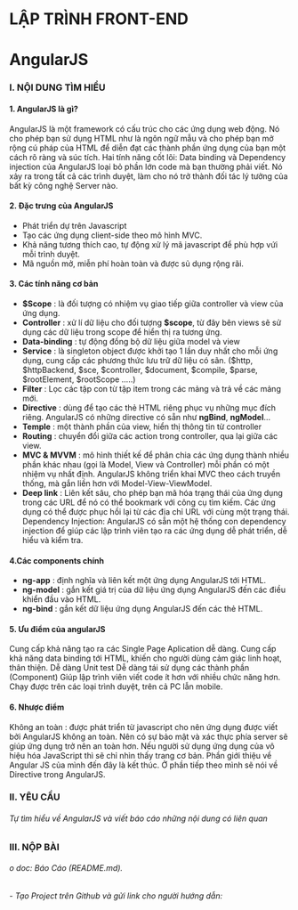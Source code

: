 # LẬP TRÌNH  FRONT-END

# AngularJS

### I. NỘI DUNG TÌM HIỂU

#### 1.  AngularJS là gì?

 AngularJS là một framework có cấu trúc cho các ứng dụng web động. Nó cho phép bạn sử dụng HTML như là ngôn ngữ mẫu và cho phép bạn mở rộng cú pháp của HTML để diễn đạt các thành phần ứng dụng của bạn một cách rõ ràng và súc tích. Hai tính năng cốt lõi: Data binding và Dependency injection của AngularJS loại bỏ phần lớn code mà bạn thường phải viết. Nó xảy ra trong tất cả các trình duyệt, làm cho nó trở thành đối tác lý tưởng của bất kỳ công nghệ Server nào.

#### 2. Đặc trưng của AngularJS

 - Phát triển dự trên Javascript
 - Tạo các ứng dụng client-side theo mô hình MVC.
 - Khả năng tương thích cao, tự động xử lý mã javascript để phù hợp vứi mỗi trình duyệt.
 - Mã nguồn mở, miễn phí hoàn toàn và được sủ dụng rộng rãi.

#### 3. Các tính năng cơ bản
 - **$Scope** : là đối tượng có nhiệm vụ giao tiếp giữa controller và view của ứng dụng.
 - **Controller** : xử lí dữ liệu cho đối tượng **$scope**, từ đây bên views sẽ sử dụng các dữ liệu trong scope để hiển thị ra tương ứng.
 - **Data-binding** : tự động đồng bộ dữ liệu giữa model và view
 - **Service** : là singleton object được khởi tạo 1 lần duy nhất cho mỗi ứng dụng, cung cấp các phương thức lưu trữ dữ liệu có sãn. ($http, $httpBackend, $sce, $controller, $document, $compile, $parse, $rootElement, $rootScope …..)
 - **Filter** : Lọc các tập con từ tập item trong các mảng và trả về các mảng mới.
 - **Directive** : dùng để tạo các thẻ HTML riêng phục vụ những mục đích riêng. AngularJS có những directive có sẵn như **ngBind**, **ngModel**…
 - **Temple** : một thành phần của view, hiển thị thông tin từ controller
 - **Routing** : chuyển đổi giữa các action trong controller, qua lại giữa các view.
 - **MVC & MVVM** : mô hình thiết kế để phân chia các ứng dụng thành nhiều phần khác nhau (gọi là Model, View và Controller) mỗi phần có một nhiệm vụ nhất định. AngularJS không triển khai MVC theo cách truyền thống, mà gắn liền hơn với Model-View-ViewModel.
 - **Deep link** : Liên kết sâu, cho phép bạn mã hóa trạng thái của ứng dụng trong các URL để nó có thể bookmark với công cụ tìm kiếm. Các ứng dụng có thể được phục hồi lại từ các địa chỉ URL với cùng một trạng thái.
Dependency Injection: AngularJS có sẵn một hệ thống con dependency injection để giúp các lập trình viên tạo ra các ứng dụng dễ phát triển, dễ hiểu và kiểm tra.
#### 4.Các components chính
 - **ng-app** : định nghĩa và liên kết một ứng dụng AngularJS tới HTML.
 - **ng-model** : gắn kết giá trị của dữ liệu ứng dụng AngularJS đến các điều khiển đầu vào HTML.
 - **ng-bind** : gắn kết dữ liệu ứng dụng AngularJS đến các thẻ HTML.
#### 5. Ưu điểm của angularJS
Cung cấp khả năng tạo ra các Single Page Aplication dễ dàng.
Cung cấp khả năng data binding tới HTML, khiến cho người dùng cảm giác linh hoạt, thân thiện.
Dễ dàng Unit test
Dễ dàng tái sử dụng các thành phần (Component)
Giúp lập trình viên viết code ít hơn với nhiều chức năng hơn.
Chạy được trên các loại trình duyệt, trên cả PC lẫn mobile.
#### 6. Nhược điểm
Không an toàn : được phát triển từ javascript cho nên ứng dụng được viết bởi AngularJS không an toàn. Nên có sự bảo mật và xác thực phía server sẽ giúp ứng dụng trở nên an toàn hơn.
Nếu người sử dụng ứng dụng của vô hiệu hóa JavaScript thì sẽ chỉ nhìn thấy trang cơ bản.
Phần giới thiệu về Angular JS của mình đến đây là kết thúc. Ở phần tiếp theo mình sẽ nói về Directive trong AngularJS.

### II.	YÊU CẦU
###### Tự tìm hiểu về AngularJS và viết báo cáo những nội dung có liên quan

### III.	NỘP BÀI

###### o	doc: Báo Cáo (README.md).
###### -	Tạo Project trên Github và gửi link cho người hướng dẫn:
